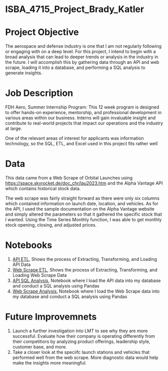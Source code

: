 # ISBA_4715_Project_Brady_Katler

# Project Objective
The aerospace and defense industry is one that I am not regularly following or engaging with on a deep level. For this project, I intend to begin with a broad analysis that can lead to deeper trends or analysis in the industry in the future. I will accomplish this by gathering data through an API and web scrape, loading it into a database, and performing a SQL analysis to generate insights.

# Job Description
FDH Aero, Summer Internship Program:
This 12 week program is designed to offer hands-on experience, mentorship, and professional development in various areas within our business. Interns will gain invaluable insight and contribute to real-world projects that impact our operations and the industry at large.

One of the relevant areas of interest for applicants was information technology, so the SQL, ETL, and Excel used in this project fits rather well

# Data

This data came from a Web Scrape of Orbital Launches using https://space.skyrocket.de/doc_chr/lau2023.htm and the Alpha Vantage API which contains historical stock data. 

The web scrape was fairly straight forward as there were only six columns which contained information on launch date, location, and vehicles. As for the API, I used the sample documentation on the Alpha Vantage website and simply altered the parameters so that it gathered the specific stock that I wanted. Using the Time Series Monthly function, I was able to get monthly stock opening, closing, and adjusted prices.

# Notebooks
  1. [API ETL](./notebooks/API_ETL.ipynb), Shows the process of Extracting, Transforming, and Loading API Data
  2. [Web Scrape ETL](./notebooks/Web_Scrape_ETL.ipynb), Shows the process of Extracting, Transforming, and Loading Web Scrape Data
  3. [API SQL Analysis](./notebooks/API_SQL_Analysis.ipynb), Notebook where I load the API data into my database and conduct a SQL analysis using Pandas
  4. [Web Scrape Analysis](./notebooks/Web_Scrape_SQL_Analysis.ipynb), Notebook where I load the Web Scrape data into my database and conduct a SQL analysis using Pandas

# Future Improvemnets
  1. Launch a further investigation into LMT to see why they are more successful. Evaluate how their company is operating differently from their competitiors by analyzing product offerings, leadership style, customer base, and more.
  2. Take a closer look at the speciifc launch stations and vehicles that performed well from the web scrape. More diagnostic data would help make the insights more meaningful.
